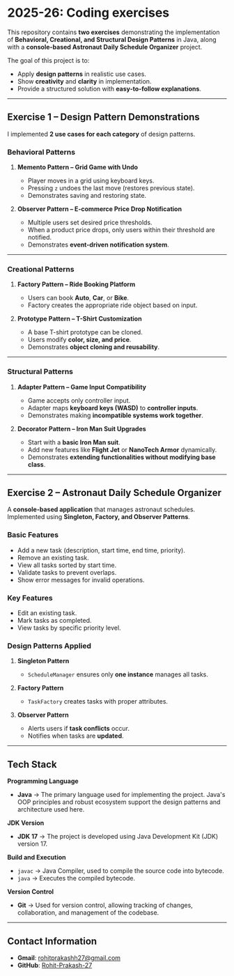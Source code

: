 # 2025-26: Coding exercises 

This repository contains **two exercises** demonstrating the implementation of **Behavioral, Creational, and Structural Design Patterns** in Java, along with a **console-based Astronaut Daily Schedule Organizer** project.  

The goal of this project is to:  
- Apply **design patterns** in realistic use cases.  
- Show **creativity** and **clarity** in implementation.  
- Provide a structured solution with **easy-to-follow explanations**.  

---

##  Exercise 1 – Design Pattern Demonstrations  

I implemented **2 use cases for each category** of design patterns.  

###  Behavioral Patterns  
1. **Memento Pattern – Grid Game with Undo**  
   - Player moves in a grid using keyboard keys.  
   - Pressing `z` undoes the last move (restores previous state).  
   - Demonstrates saving and restoring state.  

2. **Observer Pattern – E-commerce Price Drop Notification**  
   - Multiple users set desired price thresholds.  
   - When a product price drops, only users within their threshold are notified.  
   - Demonstrates **event-driven notification system**.  

---

###  Creational Patterns  
1. **Factory Pattern – Ride Booking Platform**  
   - Users can book **Auto**, **Car**, or **Bike**.  
   - Factory creates the appropriate ride object based on input.  

2. **Prototype Pattern – T-Shirt Customization**  
   - A base T-shirt prototype can be cloned.  
   - Users modify **color, size, and price**.  
   - Demonstrates **object cloning and reusability**.  

---

###  Structural Patterns  
1. **Adapter Pattern – Game Input Compatibility**  
   - Game accepts only controller input.  
   - Adapter maps **keyboard keys (WASD)** to **controller inputs**.  
   - Demonstrates making **incompatible systems work together**.  

2. **Decorator Pattern – Iron Man Suit Upgrades**  
   - Start with a **basic Iron Man suit**.  
   - Add new features like **Flight Jet** or **NanoTech Armor** dynamically.  
   - Demonstrates **extending functionalities without modifying base class**.  

---

##  Exercise 2 – Astronaut Daily Schedule Organizer  

A **console-based application** that manages astronaut schedules.  
Implemented using **Singleton, Factory, and Observer Patterns**.  

###  Basic Features  
- Add a new task (description, start time, end time, priority).  
- Remove an existing task.  
- View all tasks sorted by start time.  
- Validate tasks to prevent overlaps.  
- Show error messages for invalid operations.  

###  Key Features   
- Edit an existing task.  
- Mark tasks as completed.  
- View tasks by specific priority level.  

###  Design Patterns Applied
1. **Singleton Pattern**  
   - `ScheduleManager` ensures only **one instance** manages all tasks.  

2. **Factory Pattern**  
   - `TaskFactory` creates tasks with proper attributes.  

3. **Observer Pattern**  
   - Alerts users if **task conflicts** occur.  
   - Notifies when tasks are **updated**.  

---

##  Tech Stack  

**Programming Language**  
- **Java** → The primary language used for implementing the project. Java's OOP principles and robust ecosystem support the design patterns and architecture used here.  

**JDK Version**  
- **JDK 17** → The project is developed using Java Development Kit (JDK) version 17.  

**Build and Execution**  
- `javac` → Java Compiler, used to compile the source code into bytecode.  
- `java` → Executes the compiled bytecode.  

**Version Control**  
- **Git** → Used for version control, allowing tracking of changes, collaboration, and management of the codebase.  

---

##  Contact Information  

- **Gmail**: [rohitprakashh27@gmail.com](mailto:rohitprakashh27@gmail.com)  
- **GitHub**: [Rohit-Prakash-27](https://github.com/Rohit-Prakash-27)  


